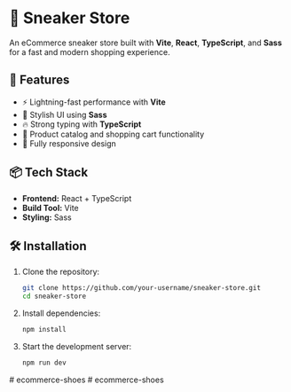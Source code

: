 # 🏀 Sneaker Store

An eCommerce sneaker store built with **Vite**, **React**, **TypeScript**, and **Sass** for a fast and modern shopping experience.

## 🚀 Features
- ⚡ Lightning-fast performance with **Vite**
- 🎨 Stylish UI using **Sass**
- 🔥 Strong typing with **TypeScript**
- 🛒 Product catalog and shopping cart functionality
- 📱 Fully responsive design

## 📦 Tech Stack
- **Frontend:** React + TypeScript
- **Build Tool:** Vite
- **Styling:** Sass

## 🛠 Installation
1. Clone the repository:
   ```sh
   git clone https://github.com/your-username/sneaker-store.git
   cd sneaker-store
   ```
2. Install dependencies:
   ```sh
   npm install
   ```
3. Start the development server:
   ```sh
   npm run dev
   ```

#   e c o m m e r c e - s h o e s 
 
 #   e c o m m e r c e - s h o e s 
 
 
